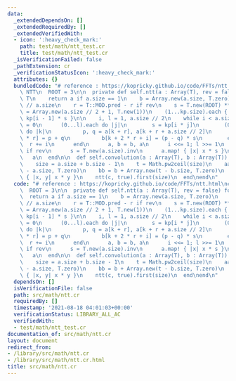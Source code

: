 ```yaml
---
data:
  _extendedDependsOn: []
  _extendedRequiredBy: []
  _extendedVerifiedWith:
  - icon: ':heavy_check_mark:'
    path: test/math/ntt_test.cr
    title: test/math/ntt_test.cr
  _isVerificationFailed: false
  _pathExtension: cr
  _verificationStatusIcon: ':heavy_check_mark:'
  attributes: {}
  bundledCode: "# reference : https://kopricky.github.io/code/FFTs/ntt.html\nclass\
    \ NTT\n  ROOT = 3\n\n  private def self.ntt(a : Array(T), rev = false) forall\
    \ T\n    return a if a.size == 1\n    b = Array.new(a.size, T.zero)\n    r = T::MOD.pred\
    \ // a.size\n    r = T::MOD.pred - r if rev\n    s = T.new(ROOT) ** r\n    kp\
    \ = Array.new(a.size // 2 + 1, T.new(1))\n    (1...kp.size).each { |i| kp[i] =\
    \ kp[i - 1] * s }\n\n    i, l = 1, a.size // 2\n    while i < a.size\n      r\
    \ = 0\n      (0...l).each do |j|\n        s = kp[i * j]\n        (0...i).each\
    \ do |k|\n          p, q = a[k + r], a[k + r + a.size // 2]\n          b[k + 2\
    \ * r] = p + q\n          b[k + 2 * r + i] = (p - q) * s\n        end\n      \
    \  r += i\n      end\n      a, b = b, a\n      i <<= 1; l >>= 1\n    end\n   \
    \ if rev\n      s = T.new(a.size).inv\n      a.map! { |x| x * s }\n    end\n \
    \   a\n  end\n\n  def self.convolution(a : Array(T), b : Array(T)) forall T\n\
    \    size = a.size + b.size - 1\n    t = Math.pw2ceil(size)\n    aa = a + Array.new(t\
    \ - a.size, T.zero)\n    bb = b + Array.new(t - b.size, T.zero)\n    c = ntt(aa).zip(ntt(bb)).map\
    \ { |x, y| x * y }\n    ntt(c, true).first(size)\n  end\nend\n"
  code: "# reference : https://kopricky.github.io/code/FFTs/ntt.html\nclass NTT\n\
    \  ROOT = 3\n\n  private def self.ntt(a : Array(T), rev = false) forall T\n  \
    \  return a if a.size == 1\n    b = Array.new(a.size, T.zero)\n    r = T::MOD.pred\
    \ // a.size\n    r = T::MOD.pred - r if rev\n    s = T.new(ROOT) ** r\n    kp\
    \ = Array.new(a.size // 2 + 1, T.new(1))\n    (1...kp.size).each { |i| kp[i] =\
    \ kp[i - 1] * s }\n\n    i, l = 1, a.size // 2\n    while i < a.size\n      r\
    \ = 0\n      (0...l).each do |j|\n        s = kp[i * j]\n        (0...i).each\
    \ do |k|\n          p, q = a[k + r], a[k + r + a.size // 2]\n          b[k + 2\
    \ * r] = p + q\n          b[k + 2 * r + i] = (p - q) * s\n        end\n      \
    \  r += i\n      end\n      a, b = b, a\n      i <<= 1; l >>= 1\n    end\n   \
    \ if rev\n      s = T.new(a.size).inv\n      a.map! { |x| x * s }\n    end\n \
    \   a\n  end\n\n  def self.convolution(a : Array(T), b : Array(T)) forall T\n\
    \    size = a.size + b.size - 1\n    t = Math.pw2ceil(size)\n    aa = a + Array.new(t\
    \ - a.size, T.zero)\n    bb = b + Array.new(t - b.size, T.zero)\n    c = ntt(aa).zip(ntt(bb)).map\
    \ { |x, y| x * y }\n    ntt(c, true).first(size)\n  end\nend\n"
  dependsOn: []
  isVerificationFile: false
  path: src/math/ntt.cr
  requiredBy: []
  timestamp: '2021-08-18 04:01:03+00:00'
  verificationStatus: LIBRARY_ALL_AC
  verifiedWith:
  - test/math/ntt_test.cr
documentation_of: src/math/ntt.cr
layout: document
redirect_from:
- /library/src/math/ntt.cr
- /library/src/math/ntt.cr.html
title: src/math/ntt.cr
---
```

